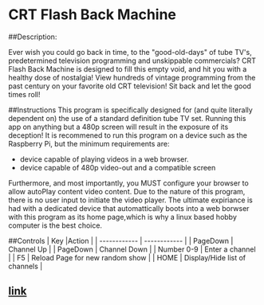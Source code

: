 # CRT Flash Back Machine
##Description:  


Ever wish you could go back in time, to the "good-old-days" of tube TV's, predetermined television programming and unskippable commercials? CRT Flash Back Machine is designed to fill this empty void, and hit you with a healthy dose of nostalgia! View hundreds of vintage programming from the past century on your favorite old CRT television! Sit back and let the good times roll!

##Instructions
This program is specifically designed for (and quite literally dependent on) the use of a standard definition tube TV set. Running this app on anything but a 480p screen will result in the exposure of its deception! It is recommened to run this program on a device such as the Raspberry Pi, but the minimum requirements are:

- device capable of playing videos in a web browser.
- device capable of 480p video-out and a compatible screen

Furthermore, and most importantly, you MUST configure your browser to allow autoPlay content video content. Due to the nature of this program, there is no user input to initiate the video player. The ultimate expiriance is had with a dedicated device that automattically boots into a web borwser with this program as its home page,which is why a linux based hobby computer is the best choice.

##Controls
| Key  |Action   |
| ------------ | ------------ |
|  PageDown |   Channel Up |
|  PageDown |  Channel Down  |
| Number 0-9  |  Enter a channel  |
|  F5 | Reload Page for new random show  |
|  HOME | Display/Hide list of channels  |





## [link](https://chriskurz098.github.io/80sGameshowPlayer/)
